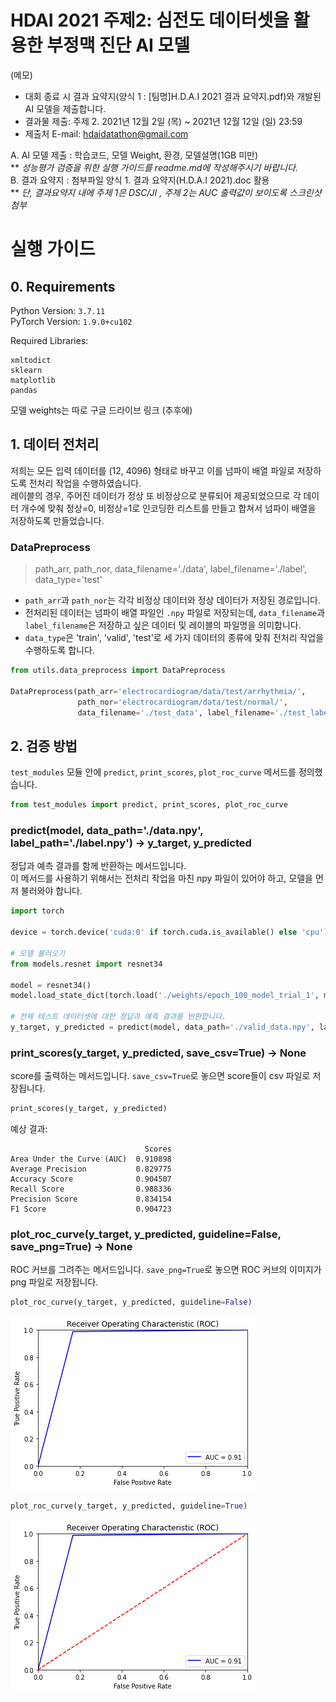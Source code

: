 # HDAI 2021 주제2: 심전도 데이터셋을 활용한 부정맥 진단 AI 모델

(메모)

- 대회 종료 시 결과 요약지(양식 1 : [팀명]H.D.A.I 2021 결과 요약지.pdf)와 개발된 AI 모델을 제출합니다.
- 결과물 제출: 주제 2. 2021년 12월 2일 (목) ~ 2021년 12월 12일 (일) 23:59
- 제출처 E-mail: hdaidatathon@gmail.com

A. AI 모델 제출 : 학습코드, 모델 Weight, 환경, 모델설명(1GB 미만)<br>
** *성능평가 검증을 위한 실행 가이드를 readme.md에 작성해주시기 바랍니다.*<br>
B. 결과 요약지 : 첨부파일 양식 1. 결과 요약지(H.D.A.I 2021).doc 활용  
** *단, 결과요약지 내에 주제 1은 DSC/JI , 주제 2는 AUC 출력값이 보이도록 스크린샷 첨부* <br>

# 실행 가이드

## 0. Requirements

Python Version: `3.7.11`<br>
PyTorch Version: `1.9.0+cu102`<br>

Required Libraries:

```
xmltodict
sklearn
matplotlib
pandas
```

모델 weights는 따로 구글 드라이브 링크 (추후에)

<!--## 실행 방법-->

## 1. 데이터 전처리

저희는 모든 입력 데이터를 (12, 4096) 형태로 바꾸고 이를 넘파이 배열 파일로 저장하도록 전처리 작업을 수행하였습니다.<br>
레이블의 경우, 주어진 데이터가 정상 또 비정상으로 분류되어 제공되었으므로 각 데이터 개수에 맞춰 정상=0, 비정상=1로 인코딩한 리스트를 만들고 합쳐서 넘파이 배열을 저장하도록 만들었습니다.

### DataPreprocess

> path_arr, path_nor, data_filename='./data', label_filename='./label', data_type='test'

- `path_arr`과 `path_nor`는 각각 비정상 데이터와 정상 데이터가 저장된 경로입니다.
- 전처리된 데이터는 넘파이 배열 파일인 `.npy` 파일로 저장되는데, `data_filename`과 `label_filename`은 저장하고 싶은 데이터 및 레이블의 파일명을 의미합니다.
- `data_type`은 'train', 'valid', 'test'로 세 가지 데이터의 종류에 맞춰 전처리 작업을 수행하도록 합니다.

```python
from utils.data_preprocess import DataPreprocess

DataPreprocess(path_arr='electrocardiogram/data/test/arrhythmia/',
               path_nor='electrocardiogram/data/test/normal/',
               data_filename='./test_data', label_filename='./test_label')
```

## 2. 검증 방법

`test_modules` 모듈 안에 `predict`, `print_scores`, `plot_roc_curve` 메서드를 정의했습니다.

```python
from test_modules import predict, print_scores, plot_roc_curve
```

### predict(model, data_path='./data.npy', label_path='./label.npy') -> y_target, y_predicted

정답과 예측 결과를 함께 반환하는 메서드입니다.<br>
이 메서드를 사용하기 위해서는 전처리 작업을 마친 npy 파일이 있어야 하고, 모델을 먼저 불러와야 합니다.

```python
import torch

device = torch.device('cuda:0' if torch.cuda.is_available() else 'cpu')

# 모델 불러오기
from models.resnet import resnet34

model = resnet34()
model.load_state_dict(torch.load('./weights/epoch_100_model_trial_1', map_location=torch.device(device)))

# 전체 테스트 데이터셋에 대한 정답과 예측 결과를 반환합니다.
y_target, y_predicted = predict(model, data_path='./valid_data.npy', label_path='./valid_label.npy')
```

### print_scores(y_target, y_predicted, save_csv=True) -> None

score를 출력하는 메서드입니다. `save_csv=True`로 놓으면 score들이 csv 파일로 저장됩니다.

```python
print_scores(y_target, y_predicted)
```

예상 결과:

```
                              Scores
Area Under the Curve (AUC)  0.910898
Average Precision           0.829775
Accuracy Score              0.904507
Recall Score                0.988336
Precision Score             0.834154
F1 Score                    0.904723
```

### plot_roc_curve(y_target, y_predicted, guideline=False, save_png=True) -> None

ROC 커브를 그려주는 메서드입니다. `save_png=True`로 놓으면 ROC 커브의 이미지가 png 파일로 저장됩니다.

```python
plot_roc_curve(y_target, y_predicted, guideline=False)
```

![wo_guideline](ROC_Curves/roc_curve_test1.png)

```python
plot_roc_curve(y_target, y_predicted, guideline=True)
```

![w_guideline](ROC_Curves/roc_curve_test2.png)

<!--## 간단한 사용 방법-->

<!--### 코드 라이센스-->
